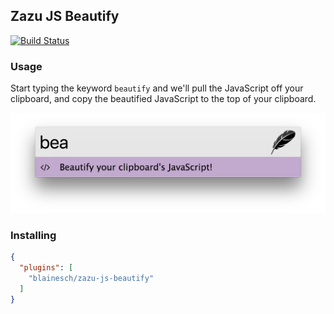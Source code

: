 ## Zazu JS Beautify

[![Build Status](https://travis-ci.org/blainesch/zazu-js-beautify.svg?branch=master)](https://travis-ci.org/blainesch/zazu-js-beautify)

### Usage

Start typing the keyword `beautify` and we'll pull the JavaScript off your
clipboard, and copy the beautified JavaScript to the top of your clipboard.

![screenshot](./screenshot.png)

### Installing

~~~ json
{
  "plugins": [
    "blainesch/zazu-js-beautify"
  ]
}
~~~
